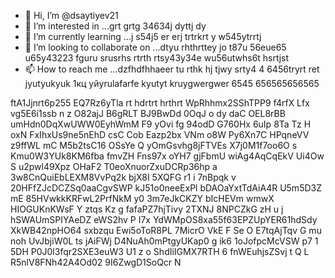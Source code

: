 - 👋 Hi, I’m @dsaytiyev21
- 👀 I’m interested in ...grt grtg 34634j dyttj dy
- 🌱 I’m currently learning ...j s54j5 er erj trtrkrt y w545ytrrtj
- 💞️ I’m looking to collaborate on ...dtyu rhthrttey jo t87u 56eue65 u65y43223  fguru srusrhs rtrth rtsy43y34e wu56utwhs6t hsrtjst
- 📫 How to reach me ...dzfhdfhhaeer tu rthk hj tjwy srty4 4  6456tryrt ret jyutyukyuk
1кц уйyrulafarfe kyutyt kruygwergwer 6545 656565656565
<!---
dsaytiyev21/dsaytiyev21 is a ✨ special ✨ repository because its `README.md` (this file) appears on your GitHub profile.
You can click the Preview link to take a look at your changes.
--->
ftA1Jjnrt6p255
EQ7Rz6yTla
rt hdrtrt hrthrt
WpRhhmx2SShTPP9
f4rfX Lfx
 vg5E6i1ssb n z O82ajJ  B6gRLT BJ9BwDd 0OqJ o dy  daC OEL8rBB umHdn0DqXwUWW0EyhWmM F9 yOvi fg 94odD  G760Hx 6uIp 8Ta Tz H oxN FxIhxUs9ne5nEhD csC Cob Eazp2bx VNm o8W Py6Xn7C HPqneVV z9ffWL  mC M5b2tsC16 OSsYe Q yOmGsvhg8jFTVEs X7j0M1f7oo6O s  Kmu0W3YUk8KM6fba fmvZH Fns97x oYH7 gjFbmU wiAg4AqCqEkV Ui4Ow S u2pwl49Xpz OHaF2 T0eoXnuorZxuDCRp36hp a 3w8CnQuiEbLEXM8VvPq2k bjX8I 5XQFG r1 i 7nBpqk v 20HFfZJcDCZSq0aaCgvSWP  kJ51o0neeExPl  bDAOaYxtTdAiA4R U5m5D3Z mE 85HVwkkKRFwL2PrfNkM y0 3m7eJkCKZY bIcHEVm  wmwX HIOGUKnKWsF Y ztqs Kz g fafaPZ7hjTivy 2TXNJ 8NPCZkG zH    u j hSWAUmSPIYAeDZ eWS2hv P I7x  YdWMpOS8xa55f63EPZUpYER61hdSdy XkWB42npHO64 sxbzqu Ewi5oToR8PL   7MicrO VkE F Se O E7tqAjTqv G mu noh UvJbjiW0L ts jAiFWj  D4NuAh0mPtgyUKap0  g ik6 1oJofpcMcVSW p7 1 5DH P0J0l3fqr2SXE3euW3 U1 z o ShdIiIGMX7RTH 6 fnWEuhjsZSvj t Q L R5nlV8FNh42A4Od02 9I6ZwgD1SoQcr  N
